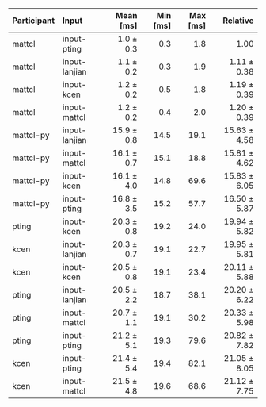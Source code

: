 | Participant | Input | Mean [ms] | Min [ms] | Max [ms] | Relative |
|:---|:---|---:|---:|---:|---:|
| mattcl | input-pting | 1.0 ± 0.3 | 0.3 | 1.8 | 1.00 |
| mattcl | input-lanjian | 1.1 ± 0.2 | 0.3 | 1.9 | 1.11 ± 0.38 |
| mattcl | input-kcen | 1.2 ± 0.2 | 0.5 | 1.8 | 1.19 ± 0.39 |
| mattcl | input-mattcl | 1.2 ± 0.2 | 0.4 | 2.0 | 1.20 ± 0.39 |
| mattcl-py | input-lanjian | 15.9 ± 0.8 | 14.5 | 19.1 | 15.63 ± 4.58 |
| mattcl-py | input-mattcl | 16.1 ± 0.7 | 15.1 | 18.8 | 15.81 ± 4.62 |
| mattcl-py | input-kcen | 16.1 ± 4.0 | 14.8 | 69.6 | 15.83 ± 6.05 |
| mattcl-py | input-pting | 16.8 ± 3.5 | 15.2 | 57.7 | 16.50 ± 5.87 |
| pting | input-kcen | 20.3 ± 0.8 | 19.2 | 24.0 | 19.94 ± 5.82 |
| kcen | input-lanjian | 20.3 ± 0.7 | 19.1 | 22.7 | 19.95 ± 5.81 |
| kcen | input-kcen | 20.5 ± 0.8 | 19.1 | 23.4 | 20.11 ± 5.88 |
| pting | input-lanjian | 20.5 ± 2.2 | 18.7 | 38.1 | 20.20 ± 6.22 |
| pting | input-mattcl | 20.7 ± 1.1 | 19.1 | 30.2 | 20.33 ± 5.98 |
| pting | input-pting | 21.2 ± 5.1 | 19.3 | 79.6 | 20.82 ± 7.82 |
| kcen | input-pting | 21.4 ± 5.4 | 19.4 | 82.1 | 21.05 ± 8.05 |
| kcen | input-mattcl | 21.5 ± 4.8 | 19.6 | 68.6 | 21.12 ± 7.75 |
